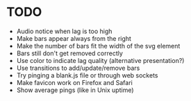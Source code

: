 # TODO

- Audio notice when lag is too high
- Make bars appear always from the right
- Make the number of bars fit the width of the svg element
- Bars still don't get removed correctly
- Use color to indicate lag quality (alternative presentation?)
- Use transitions to add/update/remove bars
- Try pinging a blank.js file or through web sockets 
- Make favicon work on Firefox and Safari
- Show average pings (like in Unix uptime)
